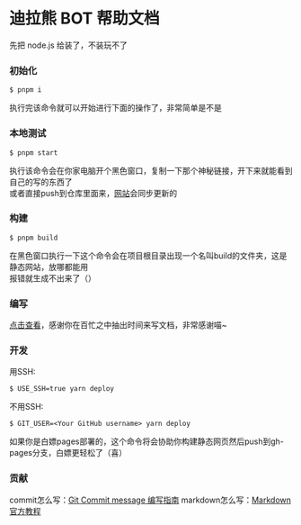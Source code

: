# 迪拉熊 BOT 帮助文档

先把 node.js 给装了，不装玩不了

### 初始化

```
$ pnpm i
```

执行完该命令就可以开始进行下面的操作了，非常简单是不是

### 本地测试

```
$ pnpm start
```

执行该命令会在你家电脑开个黑色窗口，复制一下那个神秘链接，开下来就能看到自己的写的东西了</br>
或者直接push到仓库里面来，[网站](https://dlx.miaowing.top/)会同步更新的

### 构建

```
$ pnpm build
```

在黑色窗口执行一下这个命令会在项目根目录出现一个名叫build的文件夹，这是静态网站，放哪都能用</br>
报错就生成不出来了（）

### 编写

[点击查看](https://docusaurus.io/)，感谢你在百忙之中抽出时间来写文档，非常感谢喵~

### 开发

用SSH:

```
$ USE_SSH=true yarn deploy
```

不用SSH:

```
$ GIT_USER=<Your GitHub username> yarn deploy
```

如果你是白嫖pages部署的，这个命令将会协助你构建静态网页然后push到gh-pages分支，白嫖更轻松了（喜） 

### 贡献

commit怎么写：[Git Commit message 编写指南](https://gitee.com/help/articles/4231#article-header2)
markdown怎么写：[Markdown 官方教程](https://markdown.com.cn/)
